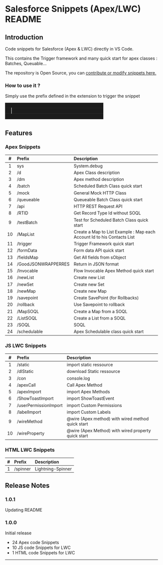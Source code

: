 # Salesforce Snippets (Apex/LWC) README

## Introduction

Code snippets for Salesforce (Apex & LWC) directly in VS Code.

This contains the Trigger framework and many quick start for apex classes : Batches, Queuable...

The repository is Open Source, you can [contribute or modify snippets here.](https://github.com/yaacov9/salesforce-snippets--apex-lwc)
### How to use it ?
Simply use the prefix defined in the extension to trigger the snippet

![System debug](images/sysExample.gif)


## Features
### Apex Snippets
| # | Prefix | Description |
|:----------:|:---------|:---------|
| 1  |  sys  |  System.debug |
| 2  |  /d  |  Apex Class description |
| 3  |  /dm  |  Apex method description |
| 4  |  /batch  |  Scheduled Batch Class quick start |
| 5  |  /mock  |  General Mock HTTP Class |
| 6  |  /queueable  |  Queueable Batch Class quick start |
| 7  |  /api  |  HTTP REST Request API |
| 8  |  /RTID  |  Get Record Type Id without SOQL |
| 9  |  /testBatch  |  Test for Scheduled Batch Class quick start |
| 10 |  /MapList  |  Create a Map to List<sObject> Example : Map each Account Id to his Contacts List |
| 11  |  /trigger  |  Trigger Framework quick start |
| 12  |  /formData  |  Form data API quick start |
| 13  |  /fieldsMap  |  Get All fields from sObject |
| 14  |  /GoodJSONWRAPPERRES  |  Return in JSON format |
| 15  |  /Invocable  |  Flow Invocable Apex Method quick start |
| 16  |  /newList  |  Create new List |
| 17  |  /newSet  |  Create new Set |
| 18  |  /newMap  |  Create new Map |
| 19  |  /savepoint  |  Create SavePoint (for Rollbacks)|
| 20  |  /rollback  |  Use Savepoint to rollback |
| 21  |  /MapSOQL  |  Create a Map from a SOQL |
| 22  |  /ListSOQL  |  Create a List from a SOQL |
| 23  |  /SOQL  |  SOQL |
| 24  |  /schedulable  |  Apex Schedulable class quick start |

### JS LWC Snippets
| # | Prefix | Description |
|:----------:|:---------|:---------|
| 1  |  /static  |  import static ressource |
| 2  |  /dlStatic  |  download Static ressource |
| 3  |  /con  |  console.log |
| 4  |  /apexCall  |  Call Apex Method |
| 5  |  /apexImport  |  import Apex Methods |
| 6  |  /ShowToastImport  |  import ShowToastEvent |
| 7  |  /userPermissionImport  |  import Custom Permissions|
| 8  |  /labelImport  | import Custom Labels |
| 9  |  /wireMethod  |  @wire (Apex method) with wired method quick start |
| 10 |  /wireProperty  |  @wire (Apex Method) with wired property quick start |

### HTML LWC Snippets
| # | Prefix | Description |
|:----------:|:---------|:---------|
| 1  |  /spinner  |  Lightning-Spinner |


## Release Notes
### 1.0.1
Updating README
### 1.0.0

Initial release
- 24 Apex code Snippets
- 10 JS code Snippets for LWC
- 1 HTML code Snippets for LWC

---